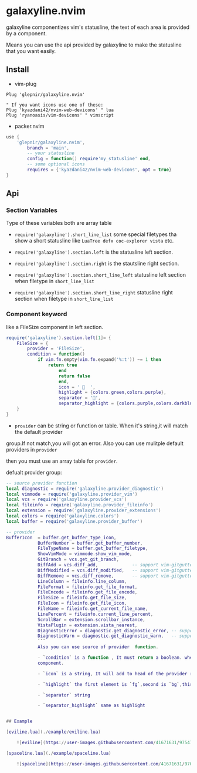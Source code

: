 # galaxyline.nvim

galaxyline componentizes vim's statusline, the text of each area is provided by a component.

Means you can use the api provided by galaxyline to make the statusline that you want easily.

## Install
* vim-plug
```vim
Plug 'glepnir/galaxyline.nvim'

" If you want icons use one of these:
Plug 'kyazdani42/nvim-web-devicons' " lua
Plug 'ryanoasis/vim-devicons' " vimscript
```
* packer.nvim
```lua
use {
	'glepnir/galaxyline.nvim',
		branch = 'main',
		-- your statusline
		config = function() require'my_statusline' end,
		-- some optional icons
		requires = {'kyazdani42/nvim-web-devicons', opt = true}
}
```

## Api

### Section Variables

Type of these variables both are array table

- `require('galaxyline').short_line_list`  some special filetypes tha show a short statusline like 
`LuaTree defx coc-explorer vista` etc.

- `require('galaxyline').section.left` is the statusline left section.

- `require('galaxyline').section.right` is the stautsline right section.

- `require('galaxyline').section.short_line_left` statusline left section when filetype in `short_line_list`

- `require('galaxyline').section.short_line_right` statusline right section when filetype in `short_line_list`


### Component keyword

like a FileSize component in left section.

```lua
require('galaxyline').section.left[1]= {
	FileSize = {
		provider = 'FileSize',
		condition = function()
			if vim.fn.empty(vim.fn.expand('%:t')) ~= 1 then
				return true
					end
					return false
					end,
					icon = '   ',
					highlight = {colors.green,colors.purple},
					separator = '',
					separator_highlight = {colors.purple,colors.darkblue},
	}
}
```
- `provider` can be string or function or table. When it's string,it will match the default provider

group.If not match,you will got an error. Also you can use mulitple default providers in `provider`

then you must use an array table for `provider`.

defualt provider group:

```lua
-- source provider function
local diagnostic = require('galaxyline.provider_diagnostic')
local vimmode = require('galaxyline.provider_vim')
local vcs = require('galaxyline.provider_vcs')
local fileinfo = require('galaxyline.provider_fileinfo')
local extension = require('galaxyline.provider_extensions')
local colors = require('galaxyline.colors')
local buffer = require('galaxyline.provider_buffer')

-- provider 
BufferIcon  = buffer.get_buffer_type_icon,
			BufferNumber = buffer.get_buffer_number,
			FileTypeName = buffer.get_buffer_filetype,
			ShowVimMode = vimmode.show_vim_mode,
			GitBranch = vcs.get_git_branch,
			DiffAdd = vcs.diff_add,             -- support vim-gitgutter vim-signify coc-git
			DiffModified = vcs.diff_modified,   -- support vim-gitgutter vim-signify coc-git
			DiffRemove = vcs.diff_remove,       -- support vim-gitgutter vim-signify coc-git
			LineColumn = fileinfo.line_column,
			FileFormat = fileinfo.get_file_format,
			FileEncode = fileinfo.get_file_encode,
			FileSize = fileinfo.get_file_size,
			FileIcon = fileinfo.get_file_icon,
			FileName = fileinfo.get_current_file_name,
			LinePercent = fileinfo.current_line_percent,
			ScrollBar = extension.scrollbar_instance,
			VistaPlugin = extension.vista_nearest,
			DiagnosticError = diagnostic.get_diagnostic_error, -- support nvim-lsp coc ale
			DiagnosticWarn = diagnostic.get_diagnostic_warn,   -- support nvim-lsp coc ale
			```
			Also you can use source of provider  function.

			- `condition` is a function , It must return a boolean. when it return true that will load this
			component.

			- `icon` is a string, It will add to head of the provider result.

			- `highlight` the first element is `fg`,second is `bg`,third is `gui`

			- `separator` string

			- `separator_highlight` same as highlight


## Example

[eviline.lua](./example/eviline.lua)

	![eviline](https://user-images.githubusercontent.com/41671631/97547528-dfb25900-1a08-11eb-944d-d22365ebc242.gif)

[spaceline.lua](./example/spaceline.lua)

	![spaceline](https://user-images.githubusercontent.com/41671631/97022368-9d12fb80-1586-11eb-868b-f0230c0b02e4.png)


